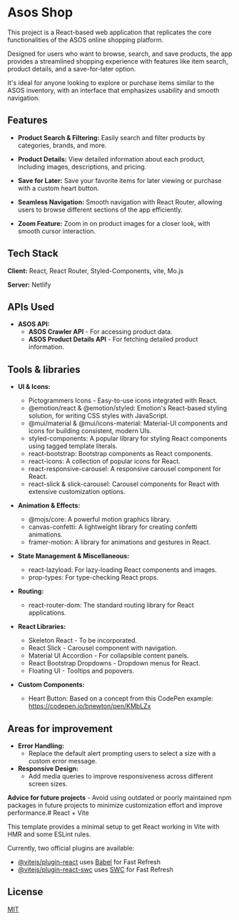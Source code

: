 
# Asos Shop

This project is a React-based web application that replicates the core functionalities of the ASOS online shopping platform. 

Designed for users who want to browse, search, and save products, the app provides a streamlined shopping experience with features like item search, product details, and a save-for-later option. 

It's ideal for anyone looking to explore or purchase items similar to the ASOS inventory, with an interface that emphasizes usability and smooth navigation.

## Features

- **Product Search & Filtering:** Easily search and filter products by categories, brands, and more.

- **Product Details:** View detailed information about each product, including images, descriptions, and pricing.

- **Save for Later:** Save your favorite items for later viewing or purchase with a custom heart button.

- **Seamless Navigation:** Smooth navigation with React Router, allowing users to browse different sections of the app efficiently.

- **Zoom Feature:** Zoom in on product images for a closer look, with smooth cursor interaction.


## Tech Stack

**Client:** React, React Router, Styled-Components, vite, Mo.js

**Server:** Netlify


## APIs Used

- **ASOS API:**
    - **ASOS Crawler API** - For accessing product data.
    - **ASOS Product Details API** - For fetching detailed product information.
## Tools & libraries

- **UI & Icons:**

    - Pictogrammers Icons - Easy-to-use icons integrated with React.
    - @emotion/react & @emotion/styled: Emotion's React-based styling solution, for writing CSS styles with JavaScript.
    - @mui/material & @mui/icons-material: Material-UI components and icons for building consistent, modern UIs.
    - styled-components: A popular library for styling React components using tagged template literals.
    - react-bootstrap: Bootstrap components as React components.
    - react-icons: A collection of popular icons for React.
    - react-responsive-carousel: A responsive carousel component for React.
    - react-slick & slick-carousel: Carousel components for React with extensive customization options.

- **Animation & Effects:**

    - @mojs/core: A powerful motion graphics library.
    - canvas-confetti: A lightweight library for creating confetti animations.
    - framer-motion: A library for animations and gestures in React.

- **State Management & Miscellaneous:**

    - react-lazyload: For lazy-loading React components and images.
    - prop-types: For type-checking React props.

- **Routing:**

    - react-router-dom: The standard routing library for React applications.
    
- **React Libraries:**

    - Skeleton React - To be incorporated.
    - React Slick - Carousel component with navigation.
    - Material UI Accordion - For collapsible content panels.
    - React Bootstrap Dropdowns - Dropdown menus for React.
    - Floating UI - Tooltips and popovers.

- **Custom Components:**

    - Heart Button: Based on a concept from this CodePen example: https://codepen.io/bnewton/pen/KMbLZx
## Areas for improvement

- **Error Handling:**
    - Replace the default alert prompting users to select a size with a custom error message.
- **Responsive Design:**
    - Add media queries to improve responsiveness across different screen sizes.

**Advice for future projects**
    - Avoid using outdated or poorly maintained npm packages in future projects to minimize customization effort and improve performance.# React + Vite

This template provides a minimal setup to get React working in Vite with HMR and some ESLint rules.

Currently, two official plugins are available:

- [@vitejs/plugin-react](https://github.com/vitejs/vite-plugin-react/blob/main/packages/plugin-react/README.md) uses [Babel](https://babeljs.io/) for Fast Refresh
- [@vitejs/plugin-react-swc](https://github.com/vitejs/vite-plugin-react-swc) uses [SWC](https://swc.rs/) for Fast Refresh
## License

[MIT](https://choosealicense.com/licenses/mit/)

